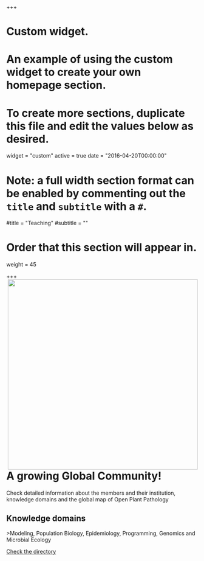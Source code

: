 +++
# Custom widget.
# An example of using the custom widget to create your own homepage section.
# To create more sections, duplicate this file and edit the values below as desired.
widget = "custom"
active = true
date = "2016-04-20T00:00:00"

# Note: a full width section format can be enabled by commenting out the `title` and `subtitle` with a `#`.
#title = "Teaching"
#subtitle = ""

# Order that this section will appear in.
weight = 45

+++
<a href="directory/"><img src = "/img/headers/opp-screen.png" width = 500px  align = right></a>
<h1>A growing Global Community!</h3>

<p>Check detailed information about the members and their institution, knowledge domains and the global map of Open Plant Pathology </p>

<h2> Knowledge domains</h2>
>Modeling, Population Biology, Epidemiology, Programming, Genomics and Microbial Ecology

<p><a href="directory/" class="btn btn-primary btn-outline">Check the directory</a> </p>
